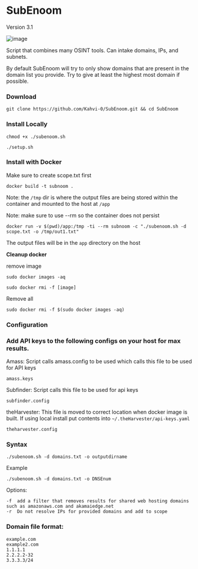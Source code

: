 # SubEnoom
Version 3.1

![image](https://github.com/Kahvi-0/SubEnoom/assets/46513413/5aa80594-aade-4ff9-a603-adda3dc6df2a)


Script that combines many OSINT tools. Can intake domains, IPs, and subnets. 

By default SubEnoom will try to only show domains that are present in the domain list you provide. Try to give at least the highest most domain if possible. 


### Download

```
git clone https://github.com/Kahvi-0/SubEnoom.git && cd SubEnoom
```

### Install Locally

```
chmod +x ./subenoom.sh
```

```
./setup.sh
```

### Install with Docker

Make sure to create scope.txt first

```
docker build -t subnoom .
```

Note: the `/tmp` dir is where the output files are being stored within the container and mounted to the host at `/app`

Note: make sure to use --rm so the container does not persist
```
docker run -v $(pwd)/app:/tmp -ti --rm subnoom -c "./subenoom.sh -d scope.txt -o /tmp/out1.txt"
```

The output files will be in the `app` directory on the host

**Cleanup docker**

remove image

```
sudo docker images -aq
```
```
sudo docker rmi -f [image]
```

Remove all
```
sudo docker rmi -f $(sudo docker images -aq)
```


### Configuration 

### Add API keys to the following configs on your host for max results.

Amass:
Script calls amass.config to be used which calls this file to be used for API keys
```
amass.keys
```

Subfinder:
Script calls this file to be used for api keys
```
subfinder.config
```

theHarvester: 
This file is moved to correct location when docker image is built. If using local install put contents into `~/.theHarvester/api-keys.yaml`
```
theharvester.config
```



### Syntax

```
./subenoom.sh -d domains.txt -o outputdirname
```

Example

```
./subenoom.sh -d domains.txt -o DNSEnum 
```

Options:
```
-f  add a filter that removes results for shared web hosting domains such as amazonaws.com and akamaiedge.net
-r  Do not resolve IPs for provided domains and add to scope 
```

### Domain file format:

```
example.com
example2.com
1.1.1.1
2.2.2.2-32
3.3.3.3/24
```




